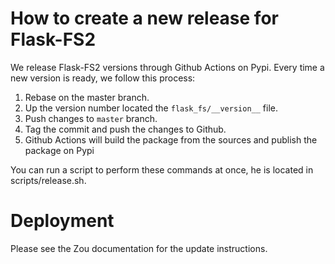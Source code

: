# How to create a new release for Flask-FS2

We release Flask-FS2 versions through Github Actions on Pypi. Every time a new version is ready, we
follow this process:

1. Rebase on the master branch.
2. Up the version number located the `flask_fs/__version__` file.
3. Push changes to `master` branch.
4. Tag the commit and push the changes to Github.
5. Github Actions will build the package from the sources and publish the package on Pypi

You can run a script to perform these commands at once, he is located in scripts/release.sh.

# Deployment

Please see the Zou documentation for the update instructions.